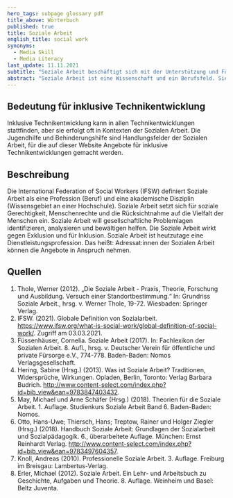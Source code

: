 ```yaml
---
hero_tags: subpage glossary pdf
title_above: Wörterbuch
published: true
title: Soziale Arbeit
english_title: social work
synonyms:
  - Media Skill
  - Media Literacy
last_update: 11.11.2021
subtitle: "Soziale Arbeit beschäftigt sich mit der Unterstützung und Förderung von Menschen in schwierigen Lebenslagen."
abstract: "Soziale Arbeit ist eine Wissenschaft und ein Berufsfeld. Sie beinhaltet Sozialpädagogik und Sozialarbeit und richtet den Blick auf Menschen, die in schwierigen Verhältnissen leben. Die Soziale Arbeit entwickelt Konzepte und Dienstleistungen, um die Lebensqualität dieser Menschen zu verbessern und ihre Teilhabe an und in der Gesellschaft zu fördern. Ziel ist es, allen ein selbstbestimmtes und freies Leben zu ermöglichen – auch unter problematischen Umständen."
---
```


## Bedeutung für inklusive Technikentwicklung

Inklusive Technikentwicklung kann in allen Technikentwicklungen stattfinden, aber sie erfolgt oft in Kontexten der Sozialen Arbeit. Die Jugendhilfe und Behinderungshilfe sind Handlungsfelder der Sozialen Arbeit, für die auf dieser Website Angebote für inklusive Technikentwicklungen gemacht werden.

## Beschreibung

Die International Federation of Social Workers (IFSW) definiert Soziale Arbeit als eine Profession (Beruf) und eine akademische Disziplin (Wissensgebiet an einer Hochschule). Soziale Arbeit setzt sich für soziale Gerechtigkeit, Menschenrechte und die Rücksichtnahme auf die Vielfalt der Menschen ein. Soziale Arbeit will gesellschaftliche Problemlagen identifizieren, analysieren und bewältigen helfen. Die Soziale Arbeit wirkt gegen Exklusion und für Inklusion. Soziale Arbeit ist heutzutage eine Dienstleistungsprofession. Das heißt: Adressat:innen der Sozialen Arbeit können die Angebote in Anspruch nehmen.

## Quellen

1. Thole, Werner (2012). „Die Soziale Arbeit - Praxis, Theorie, Forschung und Ausbildung. Versuch einer Standortbestimmung.“ In: Grundriss Soziale Arbeit., hrsg. v. Werner Thole, 19-72. Wiesbaden: Springer Verlag.
2. IFSW. (2021). Globale Definition von Sozialarbeit. <https://www.ifsw.org/what-is-social-work/global-definition-of-social-work/>. Zugriff am 03.03.2021.
3. Füssenhäuser, Cornelia. Soziale Arbeit (2017). In: Fachlexikon der Sozialen Arbeit. 8. Aufl., hrsg. v. Deutscher Verein für öffentliche und private Fürsorge e.V., 774-778. Baden-Baden: Nomos Verlagsgesellschaft.
4. Hering, Sabine (Hrsg.) (2013). Was ist Soziale Arbeit? Traditionen, Widersprüche, Wirkungen. Opladen, Berlin, Toronto: Verlag Barbara Budrich. <http://www.content-select.com/index.php?id=bib_view&ean=9783847403432>.
5. May, Michael und Arne Schäfer (Hrsg.) (2018). Theorien für die Soziale Arbeit. 1. Auflage. Studienkurs Soziale Arbeit Band 6. Baden-Baden: Nomos.
6. Otto, Hans-Uwe; Thiersch, Hans; Treptow, Rainer und Holger Ziegler (Hrsg.) (2018). Handbuch Soziale Arbeit: Grundlagen der Sozialarbeit und Sozialpädagogik. 6., überarbeitete Auflage. München: Ernst Reinhardt Verlag. <http://www.content-select.com/index.php?id=bib_view&ean=9783497604357>.
7. Knoll, Andreas (2010). Professionelle Soziale Arbeit. 3. Auflage. Freiburg im Breisgau: Lambertus-Verlag.
8. Erler, Michael (2012). Soziale Arbeit. Ein Lehr- und Arbeitsbuch zu Geschichte, Aufgaben und Theorie. 8. Auflage. Weinheim und Basel: Beltz Juventa.
